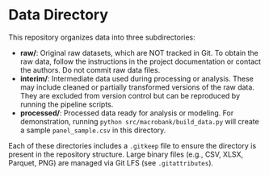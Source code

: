 # Data Directory

This repository organizes data into three subdirectories:

- **raw/**: Original raw datasets, which are NOT tracked in Git. To obtain the raw data, follow the instructions in the project documentation or contact the authors. Do not commit raw data files.
- **interim/**: Intermediate data used during processing or analysis. These may include cleaned or partially transformed versions of the raw data. They are excluded from version control but can be reproduced by running the pipeline scripts.
- **processed/**: Processed data ready for analysis or modeling. For demonstration, running `python src/macrobank/build_data.py` will create a sample `panel_sample.csv` in this directory.

Each of these directories includes a `.gitkeep` file to ensure the directory is present in the repository structure. Large binary files (e.g., CSV, XLSX, Parquet, PNG) are managed via Git LFS (see `.gitattributes`).
